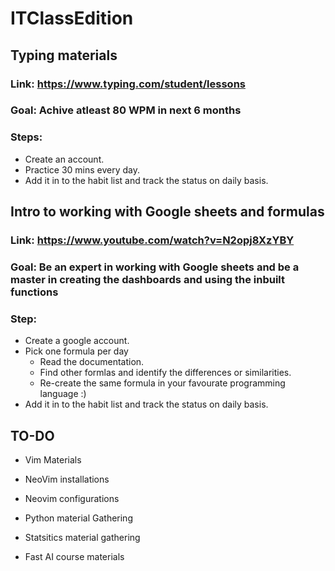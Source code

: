 # ITClassEdition

## Typing materials
### Link: https://www.typing.com/student/lessons
### Goal: Achive atleast 80 WPM in next 6 months
### Steps:
* Create an account.
* Practice 30 mins every day.
* Add it in to the habit list and track the status on daily basis.

## Intro to working with Google sheets and formulas

### Link: https://www.youtube.com/watch?v=N2opj8XzYBY
### Goal: Be an expert in working with Google sheets and be a master in creating the dashboards and using the inbuilt functions
### Step:
* Create a google account.
* Pick one formula per day
  * Read the documentation.
  * Find other formlas and identify the differences or similarities.
  * Re-create the same formula in your favourate programming language :)
* Add it in to the habit list and track the status on daily basis.

## TO-DO
* Vim Materials

* NeoVim installations
* Neovim configurations
* Python material Gathering
* Statsitics material gathering
* Fast AI course materials



